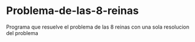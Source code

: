# Problema-de-las-8-reinas
Programa que resuelve el problema de las 8 reinas con una sola resolucion del problema

